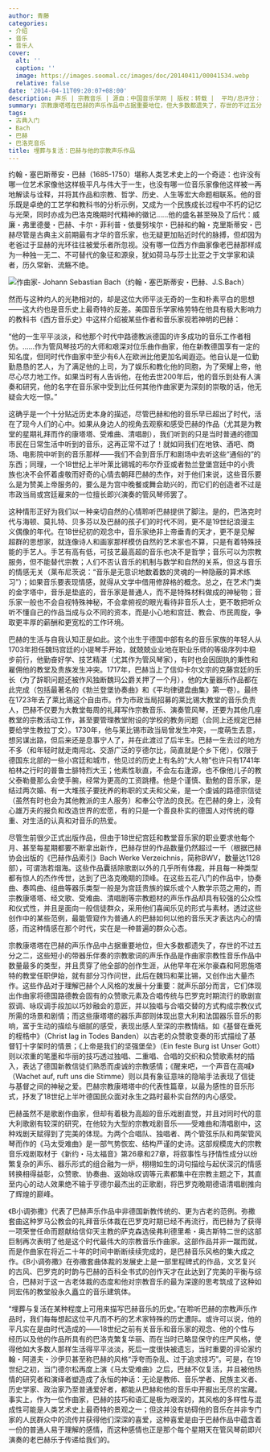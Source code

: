 ```yaml
---
author: 青藤
categories:
- 介绍
- 音乐
- 音乐人
cover:
  alt: ''
  caption: ''
  image: https://images.soomal.cc/images/doc/20140411/00041534.webp
  relative: false
date: '2014-04-11T09:20:07+08:00'
description: 声乐 | 宗教音乐 | 源自：中国音乐学网 | 版权：转载 |  平均/总评分：10.00/10
summary: 宗教康塔塔在巴赫的声乐作品中占据重要地位，但大多数都遗失了，存世的不过五分之二，这些短小的带器乐伴奏的宗教歌词的声乐作品是作曲家宗教性音乐作品中数量最多的类型，并且贯穿了他全部的创作生涯，从他早年在米尔豪森和阿恩施塔特的教堂任职伊始，就有部分习作问世，此后在魏玛和莱比锡，又创作出大量杰作……
tags:
- 古典入门
- Bach
- 巴赫
- 巴洛克音乐
title: 埋葬与复活：巴赫与他的宗教声乐作品
---
```


约翰・塞巴斯蒂安・巴赫（1685-1750）堪称人类艺术史上的一个奇迹：也许没有哪一位艺术家像他这样极平凡与伟大于一生，也没有哪一位音乐家像他这样被一再地解读与诠释，并将其作品和宗教、哲学、历史、人生等宏大命题相联系。他的音乐既是卓绝的工艺学和教科书的分析示例，又成为一个民族成长过程中不朽的记忆与光荣，同时亦成为巴洛克晚期时代精神的徽记……他的盛名甚至殃及了后代：威廉・弗里德曼・巴赫、卡尔・菲利普・依曼努埃尔・巴赫和约翰・克里斯蒂安・巴赫尽管是古典主义前期最有才华的音乐家，也无疑更加贴近时代的脉搏，但却因为老爸过于显赫的光环往往被爱乐者所忽视。没有哪一位西方作曲家像老巴赫那样成为一种独一无二、不可替代的象征和源泉，犹如荷马与莎士比亚之于文学家和读者，历久常新、流觞不绝。

![作曲家- Johann Sebastian Bach（约翰・塞巴斯蒂安・巴赫、J.S.Bach）](https://images.soomal.cc/images/doc/20111225/00015697.webp)





然而与这种灼人的光艳相对的，却是这位大师平淡无奇的一生和朴素平白的思想――这大约也是音乐史上最奇特的反差。美国音乐学家格劳特在他具有极大影响力的教科书《西方音乐史》中这样介绍被某些作者和音乐家视若神明的巴赫：


“他的一生平平淡淡，和他那个时代中路德教派德国的许多成功的音乐工作者相仿。……作为管风琴技巧的大师和艰深对位乐曲作曲家，他在新教德国享有一定的知名度，但同时代作曲家中至少有6人在欧洲比他更加名闻遐迩。他自认是一位勤勤恳恳的艺人，为了满足他的上司，为了娱乐和教化他的同胞，为了荣耀上帝，他尽心尽力地工作。如果当时有人告诉他，在他去世200年后，他的音乐到处有人演奏和研究，他的名字在音乐家中受到比任何其他作曲家更为深刻的崇敬的话，他无疑会大吃一惊。”　


这确乎是一个十分贴近历史本身的描述，尽管巴赫和他的音乐早已超出了时代，活在了现今人们的心中。如果从身边人的视角去观察和感受巴赫的作品（尤其是为教堂的星期礼拜而作的康塔塔、受难曲、清唱剧），我们听到的只是当时普通的德国市民在日常生活中听到的音乐，这再正常不过了！就如同我们在地铁、酒吧、商场、电影院中听到的音乐那样――我们不会到音乐厅和剧场中去听这些“通俗的”的东西；同理，一个18世纪上半叶莱比锡城的布尔乔亚或者勃兰登堡宫廷中的小贵族也决不会怀着虔敬而好奇的心情去朝拜巴赫的杰作，对于他们来说，这些音乐要么是为赞美上帝服务的，要么是为宫中晚餐或舞会助兴的，而它们的创造者不过是市政当局或宫廷雇来的一位擅长即兴演奏的管风琴师罢了。

这种情形正好为我们以一种亲切自然的心情聆听巴赫提供了脚注。是的，巴洛克时代与海顿、莫扎特、贝多芬以及巴赫的孩子们的时代不同，更不是19世纪浪漫主义偶像的年代。在18世纪初的观念中，音乐家绝非上帝垂青的天才，更不是见解超群的思想家，就连像诗人和画家那样模仿自然的艺术家也不算，只是有着特殊技能的手艺人。手艺有高有低，可技艺最高超的音乐也决不是哲学；音乐可以为宗教服务，但不能替代宗教；人们不否认音乐的机制与数学和自然的关系，但这与音乐的情感无关（莱布尼茨说：“音乐是无意识地数着数的灵魂的一种隐蔽的算术练习”）；如果音乐要表现情感，就得从文学中借用修辞格的概念。总之，在艺术门类的金字塔中，音乐是垫底的，音乐家是普通人，而不是特殊材料做成的神秘物；音乐家一般也不会自视特殊神秘，不会拿俯视的眼光看待非音乐人士，更不敢把听众听不懂自己的作品当成与众不同的资本，而是小心地和宫廷、教会、市民周旋，争取更丰厚的薪酬和更宽松的工作环境。

巴赫的生活与自我认知正是如此。这个出生于德国中部有名的音乐家族的年轻人从1703年担任魏玛宫廷的小提琴手开始，就兢兢业业地在职业乐师的等级序列中稳步前行，他勤奋好学、技艺精湛（尤其作为管风琴家），有时也会因固执的秉性和雇佣他的教堂及贵族发生冲突。1717年，巴赫当上了信仰卡尔文宗的克藤宫廷的乐长（为了辞职问题还被作风独断魏玛公爵关押了一个月），他的大量器乐作品都在此完成（包括最著名的《勃兰登堡协奏曲》和《平均律键盘曲集》第一卷）。最终在1723年去了莱比锡这个自由市。作为市政当局招募的莱比锡大教堂的音乐负责人，巴赫不仅要为大教堂每周的礼拜写作宗教音乐、演奏管风琴，还要为其他几座教堂的宗教活动工作，甚至要管理教堂附设的学校的教务问题（合同上还规定巴赫要给学生教拉丁文）。1730年，他与莱比锡市政当局曾发生冲突，一度萌生去意，想另谋出路，但后来还是息事宁人了，并在此渡过了后半生。巴赫一生去过的地方不多（和年轻时就走南闯北、交游广泛的亨德尔比，简直就是个乡下佬），仅限于德国东北部的一些小宫廷和城市，他见过的历史上有名的“大人物”也许只有1741年柏林之行时的普鲁士腓特烈大王；他素性耿直，不会左右逢源，也不像他儿子的教父泰勒曼那么会使手腕，经常为更高的工资跳槽。他是个谨慎、勤勉的音乐家，是结过两次婚、有一大堆孩子要抚养的称职的丈夫和父亲，是一个虔诚的路德宗信徒（虽然有时也会为其他教派的主人服务）和奉公守法的良民。在巴赫的身上，没有心雄万夫的报负和改造世界的宏愿，有的只是一个善良朴实的德国人对传统的尊重、对生活的认真和对音乐的热爱。

尽管生前很少正式出版作品，但由于18世纪宫廷和教堂音乐家的职业要求他每个月、甚至每星期都要不断拿出新作，巴赫存世的作品数量仍然超过一千（根据巴赫协会出版的《巴赫作品索引》Bach Werke Verzeichnis，简称BWV，数量达1128部），可谓浩若烟海。这些作品囊括除歌剧以外的几乎所有体裁，并且每一种类型都有惊人的杰作传世，达到了巴洛克晚期的顶峰。在这些五花八门的作品中，协奏曲、奏鸣曲、组曲等器乐类型一般是为宫廷贵族的娱乐或个人教学示范之用的，而宗教康塔塔、经文歌、受难曲、清唱剧等宗教题材的声乐作品却具有较强的公众性和仪式性，并且是面向一般信徒群众，采用他们喜闻乐见的形式与素材。透过这些创作中的某些范例，最能管窥作为普通人的巴赫如何以他的音乐天才表达内心的情感，而这种情感在那个时代，实在是一种普遍的群众心态。

宗教康塔塔在巴赫的声乐作品中占据重要地位，但大多数都遗失了，存世的不过五分之二，这些短小的带器乐伴奏的宗教歌词的声乐作品是作曲家宗教性音乐作品中数量最多的类型，并且贯穿了他全部的创作生涯，从他早年在米尔豪森和阿恩施塔特的教堂任职伊始，就有部分习作问世，此后在魏玛和莱比锡，又创作出大量杰作。这些作品对于理解巴赫个人风格的发展十分重要：就声乐部分而言，它们体现出作曲家将德国路德教会固有的众赞歌元素及合唱传统与巴罗克时期流行的歌剧宣叙调、咏叹调手段加以巧妙融会的意匠，并以独唱与合唱交替的方式构成宗教仪式所需的场景和剧情；而这些康塔塔的器乐声部则体现出意大利和法国器乐音乐的影响，富于生动的描绘与细腻的感受，表现出感人至深的宗教情结。如《基督在垂死的桎梏中》（Christ  lag in Todes Banden）以古老的众赞歌变奏的形式描绘了基督钉十字架时的情景；《上帝是我们的坚强堡垒》（Ein feste Burg ist Unser Gott）则以浓重的笔墨和华丽的技巧透过独唱、二重唱、合唱的交织和众赞歌素材的插入，表达了德国新教信徒们熟悉而虔诚的宗教感情；《醒来吧，一个声音在高喊》（Wachet auf, ruft uns die Stimme）则以具有象征意味的隐喻手法表现了信徒与基督之间的神秘之爱。巴赫宗教康塔塔中的代表性篇章，以最为感性的音乐形式，抒发了18世纪上半叶德国民众面对永生之路时最朴实自然的内心感受。

巴赫虽然不是歌剧作曲家，但却有着极为高超的音乐戏剧直觉，并且对同时代的意大利歌剧有较深的研究，在他较为大型的宗教戏剧音乐――受难曲和清唱剧中，这种戏剧天赋得到了完美的体现。为两个合唱队、独唱者、两个管弦乐队和两架管风琴而作的《马太受难曲》是一部气势恢宏、结构严谨的史诗。这部规模庞大的宗教音乐戏剧取材于《新约・马太福音》第26章和27章，将叙事性与抒情性成分以纷繁复杂的声乐、器乐形式的组合融为一炉，栩栩如生的词句描绘与起伏深沉的情感转换相得益彰，众赞歌、协奏曲、返始咏叹调等元素都集中在宗教主题之下，其直至内心的动人效果绝不输于亨德尔最杰出的正歌剧，将巴罗克晚期德语清唱剧推向了辉煌的巅峰。

《B小调弥撒》代表了巴赫声乐作品中非德国新教传统的、更为古老的范例。弥撒套曲这种罗马公教会的礼拜音乐体裁在巴罗克时期已经不再流行，而巴赫为了获得一项荣誉任命而题献给信仰天主教的萨克森选侯弗利德里希・奥古斯特二世的这部巨制再次表明了他是这个时代最伟大的宗教音乐作曲家。这部作品并非一蹴而就，而是作曲家在将近二十年的时间中断断续续完成的，是巴赫音乐风格的集大成之作。《B小调弥撒》在弥撒套曲体裁的发展史上是一部里程碑式的作品，文艺复兴的古风、巴罗克的时韵与巴赫的百科全书式的创作天才在此达到了完美的平衡与综合，巴赫对于这一古老体裁的态度和他对宗教音乐的最为深邃的思考筑成了这种如同宏伟的教堂般永久矗立的音乐建筑体。

“埋葬与复活在某种程度上可用来描写巴赫音乐的历史。”在聆听巴赫的宗教声乐作品时，我们每每想起这位平凡而不朽的艺术家特殊的历史遭际。或许可以说，他的平凡实在是由时代造成的――18世纪之前有关音乐和音乐家的观念、他的个性与经历以及他的作品所具有的巴洛克繁复华丽、而在当时已略显保守的庄严风格，使得他如大多数人那样生活得平平淡淡，死后一度很快被遗忘，当时重要的评论家约翰・阿道夫・沙伊贝甚至称巴赫的风格“浮夸而杂乱、过于追求技巧”。可是，在19世纪之初，当门德尔松再度上演《马太受难曲》之后，巴赫不仅复活，并且被他热情的研究者和演绎者塑造成了永恒的神话：无论是教师、音乐学者、民族主义者、历史学家、政治家乃至普通爱好者，都能从巴赫和他的音乐中开掘出无尽的宝藏。事实上，作为一位作曲家，巴赫的技巧和语汇是极为艰深的，其风格的多样性与混成性可能是人类艺术史上最奇特的景观之一；但这并没有妨碍他的音乐在并非专门家的人民群众中的流传并获得他们深深的喜爱，这种喜爱是由于巴赫作品中蕴含着一份的普通人易于理解的感情，而这种感情也正是那个每个星期天在管风琴前即兴演奏的老巴赫乐于传递给我们的。